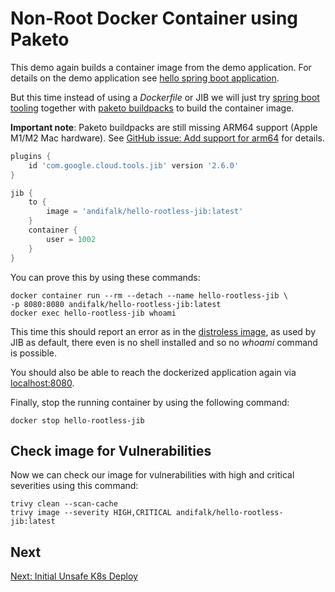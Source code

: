 # Non-Root Docker Container using Paketo

This demo again builds a container image from the demo application.
For details on the demo application see [hello spring boot application](../step1-hello-spring-boot).

But this time instead of using a _Dockerfile_ or JIB we will just try [spring boot tooling](https://docs.spring.io/spring-boot/docs/current/reference/html/container-images.html#container-images.buildpacks) together with [paketo buildpacks](https://github.com/paketo-buildpacks/spring-boot) to build the container image.

__Important note__: Paketo buildpacks are still missing ARM64 support (Apple M1/M2 Mac hardware). See [GitHub issue: Add support for arm64](https://github.com/paketo-buildpacks/stacks/issues/51) for details.

```groovy
plugins {
    id 'com.google.cloud.tools.jib' version '2.6.0'
}

jib {
    to {
        image = 'andifalk/hello-rootless-jib:latest'
    }
    container {
        user = 1002
    }
}
```
  
You can prove this by using these commands:

```shell
docker container run --rm --detach --name hello-rootless-jib \
-p 8080:8080 andifalk/hello-rootless-jib:latest
docker exec hello-rootless-jib whoami
```

This time this should report an error as in the [distroless image](https://github.com/GoogleContainerTools/distroless), as used by JIB as default, there even is no shell installed and so no _whoami_ command is possible.

You should also be able to reach the dockerized application again via [localhost:8080](http://localhost:8080).

Finally, stop the running container by using the following command:

```shell
docker stop hello-rootless-jib
```

## Check image for Vulnerabilities

Now we can check our image for vulnerabilities with high and critical severities using this command:

```shell
trivy clean --scan-cache
trivy image --severity HIGH,CRITICAL andifalk/hello-rootless-jib:latest
```

## Next

[Next: Initial Unsafe K8s Deploy](../step5-initial-k8s-deploy)
